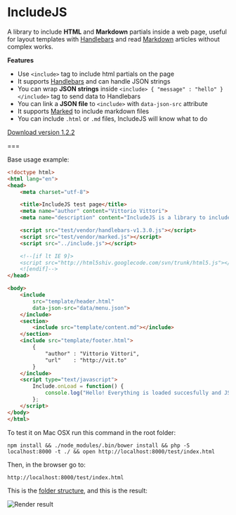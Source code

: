 IncludeJS
=========

A library to include **HTML** and **Markdown** partials inside a web page, useful for layout templates with [Handlebars][handlebars] and read [Markdown][marked] articles without complex works.

**Features**

- Use `<include>` tag to include html partials on the page
- It supports [Handlebars][handlebars] and can handle JSON strings
- You can wrap **JSON strings** inside `<include> { "message" : "hello" } </include>` tag to send data to Handlebars
- You can link a **JSON file** to `<include>` with `data-json-src` attribute
- It supports [Marked][marked] to include markdown files
- You can include `.html` or `.md` files, IncludeJS will know what to do

[Download version 1.2.2][release]

===

Base usage example:

```html
<!doctype html>
<html lang="en">
<head>
    <meta charset="utf-8">

    <title>IncludeJS test page</title>
    <meta name="author" content="Vittorio Vittori">
    <meta name="description" content="IncludeJS is a library to include HTML partials, useful for static templates">

    <script src="test/vendor/handlebars-v1.3.0.js"></script>
    <script src="test/vendor/marked.js"></script>
    <script src="../include.js"></script>

    <!--[if lt IE 9]>
    <script src="http://html5shiv.googlecode.com/svn/trunk/html5.js"></script>
    <![endif]-->
</head>

<body>
    <include
        src="template/header.html"
        data-json-src="data/menu.json">
    </include>
    <section>
        <include src="template/content.md"></include>
    </section>
    <include src="template/footer.html">
        {
            "author" : "Vittorio Vittori",
            "url"    : "http://vit.to"
        }
    </include>
    <script type="text/javascript">
        Include.onLoad = function() {
            console.log("Hello! Everything is loaded succesfully and JS can be executed with happyness!");
        };
    </script>
</body>
</html>
```

To test it on Mac OSX run this command in the root folder:

```
npm install && ./node_modules/.bin/bower install && php -S localhost:8000 -t ./ && open http://localhost:8000/test/index.html
```

Then, in the browser go to:

```
http://localhost:8000/test/index.html
```

This is the [folder structure][folder], and this is the result:

![Render result][image]

[release]: https://github.com/vitto/includejs/releases/tag/1.2.2
[image]: https://imagizer.imageshack.us/v2/728x214q90/661/eRzoBc.png
[folder]: https://github.com/vitto/includejs/tree/master/test
[handlebars]: http://handlebarsjs.com
[marked]: https://github.com/chjj/marked
